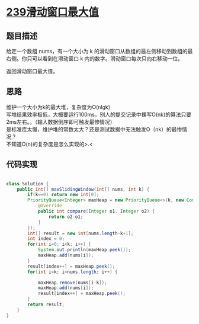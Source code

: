 # [239滑动窗口最大值][title]
## 题目描述
给定一个数组 nums，有一个大小为 k 的滑动窗口从数组的最左侧移动到数组的最右侧。你只可以看到在滑动窗口 k 内的数字。滑动窗口每次只向右移动一位。

返回滑动窗口最大值。
## 思路
维护一个大小为k的最大堆，复杂度为O(nlgk)  
写堆结果效率极低，大概要运行100ms，别人的提交记录中裸写O(nk)的算法只要2ms左右。。（输入数据倒序即可触发最惨情况）  
是标准库太慢，维护堆的常数太大？还是测试数据中无法触发O（nk）的最惨情况？  
不知道O(n)的复杂度是怎么实现的>.<
## 代码实现
```java

class Solution {
    public int[] maxSlidingWindow(int[] nums, int k) {
        if(k==0) return new int[0];
        PriorityQueue<Integer> maxHeap = new PriorityQueue<>(k, new Comparator<Integer>() {
            @Override
            public int compare(Integer o1, Integer o2) {
                return o2-o1;
            }
        });
        int[] result = new int[nums.length-k+1];
        int index = 0;
        for(int i=0; i<k; i++) {
            System.out.println(maxHeap.peek());
            maxHeap.add(nums[i]);
        }
        result[index++] = maxHeap.peek();
        for(int i=k; i<nums.length; i++) {

            maxHeap.remove(nums[i-k]);
            maxHeap.add(nums[i]);
            result[index++] = maxHeap.peek();
        }
        return result;
    }
}
```
[title]:https://leetcode-cn.com/problems/sliding-window-maximum/
